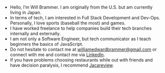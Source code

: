 -  Hello, I’m Will Brammer. I am originally from the U.S. but am currently living in Japan.
-  In terms of tech, I am interested in Full Stack Development and Dev-Ops. Personally, I love sports (baseball the most) and games.
-  I have worked freelance to help companies build their tech branches internally and externally.
-  I am not only a Software Engineer, but tech communicator as I teach beginners the basics of JavaScript.
-  Do not hesitate to contact me at williamedwardbrammer@gmail.com or connect with me and contact me via [LinkedIn](https://www.linkedin.com/in/william-brammer/).
-  If you have problems choosing restaurants while out with friends and have decision paralysis, I recommend [Jacareview](https://www.jacareview.com/).


<!---
NabbeunNabi/NabbeunNabi is a ✨ special ✨ repository because its `README.md` (this file) appears on your GitHub profile.
You can click the Preview link to take a look at your changes.
--->
